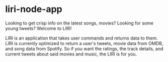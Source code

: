 # liri-node-app

 Looking to get crisp info on the latest songs, movies? Looking for some young tweets? Welcome to LIRI! 

LIRI is an application that takes user commands and returns data to them. LIRI is currently optimized to return a user's tweets, movie data from OMDB, and song data from Spotify. 
So if you want the ratings, the track details, and current tweets about said movies and music, the LIRI is for you.